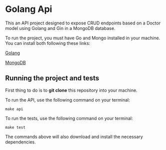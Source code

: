 # Golang Api

This an API project designed to expose CRUD endpoints based on a Doctor model using Golang and Gin in a MongoDB database.

To run the project, you must have Go and Mongo installed in your machine. You can install both following these links:

[Golang](https://golang.org/doc/install)

[MongoDB](https://docs.mongodb.com/manual/installation/)

## Running the project and tests

First thing to do is to **git clone** this repository into your machine.

To run the API, use the following command on your terminal:

```
make api
```

To run the tests, use the following command on your terminal:

```
make test
```

The commands above will also download and install the necessary dependencies.
